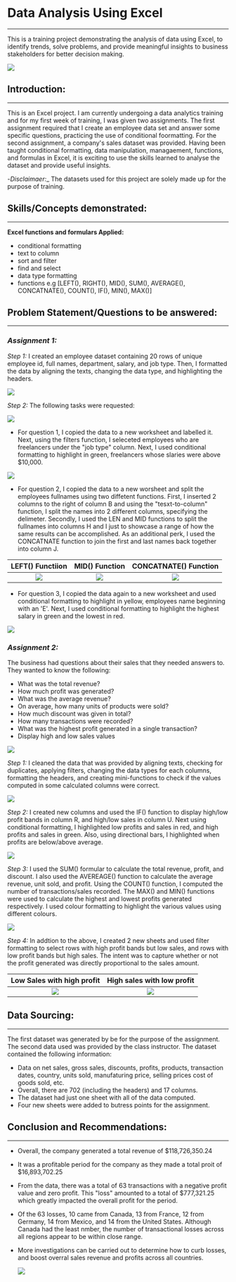 # Data Analysis Using Excel
***
This is a training project demonstrating the analysis of data using Excel, to identify trends, solve problems, and provide meaningful insights to business stakeholders for better decision making.

![](Excel_Logo.png)

## **Introduction:**
___
This is an Excel project. I am currently undergoing a data analytics training and for my first week of training, I was given two assignments. The first assignment required that I create an employee data set and answer some specific questions, practicing the use of conditional foormatting. For the second assignment, a company's sales dataset was provided. Having been taught conditional formatting, data manipulation, managaement, functions, and formulas in Excel, it is exciting to use the skills learned to analyse the dataset and provide useful insights.

-*Disclaimaer:*_ The datasets used for this project are solely made up for the purpose of training.

## **Skills/Concepts demonstrated:**
***

  **Excel functions and formulars Applied:**
  - conditional formatting
  - text to column
  - sort and filter
  - find and select
  - data type formatting
  - functions e.g [LEFT(), RIGHT(), MID(), SUM(), AVERAGE(), CONCATNATE(), COUNT(), IF(), MIN(), MAX()]


## **Problem Statement/Questions to be answered:**
___
### _*Assignment 1:*_

*Step 1:*
I created an employee dataset containing 20 rows of unique employee id, full names, department, salary, and job type. Then, I formatted the data by aligning the texts, changing the data type, and highlighting the headers.

![](Employee_data.png)

*Step 2:*
The following tasks were requested:

![](Week_1_Class_Assignement_1.png)

- For question 1, I copied the data to a new worksheet and labelled it. Next, using the filters function, I seleceted employees who are freelancers under the "job type" column. Next, I used conditional formatting to highlight in green, freelancers whose slaries were above $10,000.

![](Freelance_employees.png)

- For question 2, I copied the data to a new worsheet and split the employees fullnames using two diffetent functions. First, I inserted 2 columns to the right of column B and using the "tesxt-to-column" function, I split the names into 2 different columns, specifying the delimeter. Secondly, I used the LEN and MID functions to split the fullnames into columns H and I just to showcase a range of how the same results can be accomplished. As an additional perk, I used the CONCATNATE function to join the first and last names back together into column J.

LEFT() Functiion              |  MID() Function               |  CONCATNATE() Function
:--------------------------:  |  :--------------------------:  |  :--------------------------:
![](Splitting_firstnames.png)  | ![](Splitting_lastnames.png)  |  ![](Joining_first_n_lastnames.png)

- For question 3, I copied the data again to a new worksheet and used conditional formatting to highlight in yellow, employees name beginning with an 'E'. Next, I used conditional formatting to highlight the highest salary in green and the lowest in red.

![](Max_min_salaries.png)

### _*Assignment 2:*_

The business had questions about their sales that they needed answers to. They wanted to know the following:

- What was the total revenue?
- How much profit was generated?
- What was the average revenue?
- On average, how many units of products were sold?
- How much discount was given in total?
- How many transactions were recorded?
- What was the highest profit generated in a single transaction?
- Display high and low sales values

![](Week_1_Class_Assignment_2.png)

*Step 1:*
I cleaned the data that was provided by aligning texts, checking for duplicates, applying filters, changing the data types for each columns, formatting the headers, and creating mini-functions to check if the values computed in some calculated columns were correct.

![](Financials_data_cleaned.png)

*Step 2:*
I created new columns and used the IF() function to display high/low profit bands in column R, and high/low sales in column U. Next using conditional formatting, I highlighted low profits and sales in red, and high profits and sales in green. Also, using directional bars, I highlighted when profits are below/above average.

![](Financials_data_c_formatting.png)

*Step 3:*
I used the SUM() formular to calculate the total revenue, profit, and discount. I also used the AVEREAGE() function to calculate the average revenue, unit sold, and profit. Using the COUNT() function, I computed the number of transactions/sales recorded. The MAX() and MIN() functions were used to calculate the highest and lowest profits generated respectively. I used colour formatting to highlight the various values using different colours.

![](Financials_data_insight.png)

*Step 4:*
In addtion to the above, I created 2 new sheets and used filter formatting to select rows with high profit bands but low sales, and rows with low profit bands but high sales. The intent was to capture whether or not the profit generated was directly proportional to the sales amount.


Low Sales with high profit    |    High sales with low profit
:---------------------------: | :------------------------------:
![](Low_sales_high_profit.png) | ![](High_sales_low_profit.png)


## **Data Sourcing:**
 ___
 The first dataset was generated by be for the purpose of the assignment. The second data used was provided by the class instructor. The dataset contained the following information:

  - Data on net sales, gross sales, discounts, profits, products, transaction dates, country, units sold, manufaturing price, selling prices cost of goods sold, etc.
  - Overall, there are 702 (including the headers) and 17 columns.
  - The dataset had just one sheet with all of the data computed.
  - Four new sheets were added to butress points for the assignment.

## **Conclusion and Recommendations:**
***
- Overall, the company generated a total revenue of $118,726,350.24
- It was a profitable period for the company as they made a total proit of $16,893,702.25
- From the data, there was a total of 63 transactions with a negative profit value and zero profit. This "loss" amounted to a total of $777,321.25 which  greatly impacted the overall profit for the period.
- Of the 63 losses, 10 came from Canada, 13 from France, 12 from Germany, 14 from Mexico, and 14 from the United States. Although Canada had the least nmber, the number of transactional losses across all regions appear to be within close range.
- More investigations can be carried out to determine how to curb losses, and boost overral sales revenue and profits across all countries.

  ![](Losses.png)
